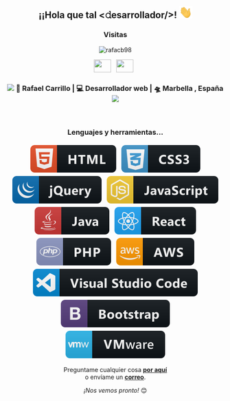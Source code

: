 <div align="center">
<h2> ¡¡Hola que tal <𝚍esarrollador/>! <img src="https://github.com/ABSphreak/ABSphreak/blob/master/gifs/Hi.gif" width="30px"></h2>
<p> <h3>Visitas</h3> <img src="https://komarev.com/ghpvc/?username=rafacb98&color=blue"
    alt="rafacb98" /> 
  </p>
</div>

<p align='center'>
   <a href="https://www.linkedin.com/in/rafael-carrillo-bonilla/" target="blank"><img height="30" width="40" src="https://raw.githubusercontent.com/rahuldkjain/github-profile-readme-generator/master/src/images/icons/Social/linked-in-alt.svg"></a>&nbsp;&nbsp;
<a href="https://rafacb98.github.io" target="blank"><img height="30" width="40" src="https://upload.wikimedia.org/wikipedia/commons/thumb/7/73/Flat_tick_icon.svg/768px-Flat_tick_icon.svg.png"></a>&nbsp;&nbsp;
 </p>

<div align="center">
<h3><img src="https://media.giphy.com/media/WUlplcMpOCEmTGBtBW/giphy.gif" width="30"> 🙎 Rafael Carrillo | 💻 Desarrollador web | 🛸 Marbella , España <img src="https://media.giphy.com/media/WUlplcMpOCEmTGBtBW/giphy.gif" width="30"></h3>
</div>

<br />

<h3 align="center">Lenguajes y herramientas...</h3>

<p align="center">
  <img src="https://raw.githubusercontent.com/8bithemant/8bithemant/master/svg/dev/languages/html.svg" rel="noreferrer" alt="html" style="vertical-align:top; margin:4px">    
  <img src="https://raw.githubusercontent.com/MikeCodesDotNET/ColoredBadges/master/svg/dev/languages/css3.svg" rel="noreferrer" alt="css3" style="vertical-align:top; margin:4px">
  <img src="https://raw.githubusercontent.com/MikeCodesDotNET/ColoredBadges/master/svg/dev/frameworks/jquery.svg"  rel="noreferrer" alt="jquery" style="vertical-align:top; margin:4px">
  <img src="https://raw.githubusercontent.com/8bithemant/8bithemant/master/svg/dev/languages/js.svg" target="_blank" rel="noreferrer" alt="js" style="vertical-align:top; margin:4px">
  <img src="https://raw.githubusercontent.com/MikeCodesDotNET/ColoredBadges/master/svg/dev/languages/java.svg"  rel="noreferrer" alt="java" style="vertical-align:top; margin:4px">
  <img src="https://raw.githubusercontent.com/8bithemant/8bithemant/master/svg/dev/frameworks/react.svg" rel="noreferrer" alt="react" style="vertical-align:top; margin:4px">
  <img src="https://raw.githubusercontent.com/MikeCodesDotNET/ColoredBadges/master/svg/dev/languages/php.svg"  rel="noreferrer" alt="php" style="vertical-align:top; margin:4px">
  <img src="https://raw.githubusercontent.com/8bithemant/8bithemant/master/svg/dev/services/aws.svg"  rel="noreferrer" alt="aws" style="vertical-align:top; margin:4px">
  <img src="https://raw.githubusercontent.com/8bithemant/8bithemant/master/svg/dev/tools/visualstudio_code.svg"  rel="noreferrer" alt="vscode" style="vertical-align:top; margin:4px">
  <img src="https://raw.githubusercontent.com/MikeCodesDotNET/ColoredBadges/master/svg/dev/frameworks/bootstrap.svg"  rel="noreferrer" alt="bootstrap" style="vertical-align:top; margin:4px">
  <img src="https://raw.githubusercontent.com/MikeCodesDotNET/ColoredBadges/master/svg/dev/tools/vmware.svg" rel="noreferrer" alt="bootstrap" style="vertical-align:top; margin:4px">
</p>

<div align="center">

Preguntame cualquier cosa <a href="https://github.com/rafacb98/rafacb98/issues/new"><b>por aquí</b></a><br>
o envíame un <a href="mailto:rafaelcarrillobonilla@gmail.com"><b>correo</b></a>.

<i>¡Nos vemos pronto!</i> 😊

</div>
